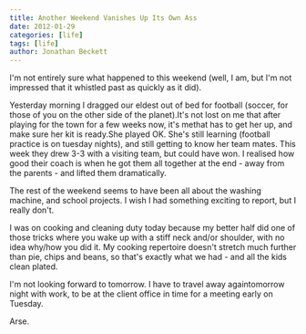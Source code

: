 ```yaml
---
title: Another Weekend Vanishes Up Its Own Ass
date: 2012-01-29
categories: [life]
tags: [life]
author: Jonathan Beckett
---
```


I'm not entirely sure what happened to this weekend (well, I am, but I'm not impressed that it whistled past as quickly as it did).

Yesterday morning I dragged our eldest out of bed for football (soccer, for those of you on the other side of the planet).It's not lost on me that after playing for the town for a few weeks now, it's methat has to get her up, and make sure her kit is ready.She played OK. She's still learning (football practice is on tuesday nights), and still getting to know her team mates. This week they drew 3-3 with a visiting team, but could have won. I realised how good their coach is when he got them all together at the end - away from the parents - and lifted them dramatically.

The rest of the weekend seems to have been all about the washing machine, and school projects. I wish I had something exciting to report, but I really don't.

I was on cooking and cleaning duty today because my better half did one of those tricks where you wake up with a stiff neck and/or shoulder, with no idea why/how you did it. My cooking repertoire doesn't stretch much further than pie, chips and beans, so that's exactly what we had - and all the kids clean plated.

I'm not looking forward to tomorrow. I have to travel away againtomorrow night with work, to be at the client office in time for a meeting early on Tuesday.

Arse.